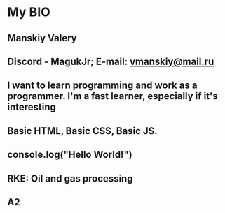 # My BIO
## Manskiy Valery
## Discord - MagukJr; E-mail: vmanskiy@mail.ru
## I want to learn programming and work as a programmer. I'm a fast learner, especially if it's interesting
## Basic HTML, Basic CSS, Basic JS.
## console.log("Hello World!")
## RKE: Oil and gas processing
## A2
